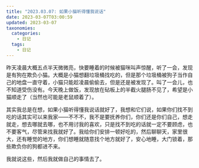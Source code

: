 ```yaml
---
title: "2023.03.07: 如果小猫听得懂我说话"
date: 2023-03-07T03:00:59
updated: 2023-03-07
taxonomies:
  categories:
    - 日记
  tags:
    - 日记
---
```


昨天凌晨大概五点半天微微亮，快要睡着的时候被猫咪叫声惊醒，听了一会，发现是有狗在欺负小猫。大概是小猫想翻垃圾桶找吃的，但是那个垃圾桶被狗子当作自己的地盘一直守着，小猫只能趁凌晨偷偷去，但是还是被发现了。叫了一会儿，也不知道受伤没有。今天晚上做饭，发现放在砧板上的半截火腿肠不见了，希望是小猫顺走了（当然也可能是老鼠顺着了）。

其实我总是在想，如果小猫听得懂我说话就好了，我想和它们说，如果你们找不到吃的话其实可以来我家——不不不，我不是要抚养你们，你们还是你们自己，想走就走，想去哪就去哪，也不用讨我的喜欢，只是找不到吃的话就一定不要顾虑，也不要客气，尽管来找我就好了。我给你们安排一顿好吃的，然后聊聊天，家里很大，还有睡觉的地方，你们想睡就随意找个地方就好了，安心地睡，大门锁着，那些欺负你的狗都进不来。

我就说这些，然后我就做自己的事情去了。


